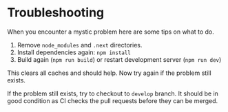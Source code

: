 # Troubleshooting

When you encounter a mystic problem here are some tips on what to do.

1. Remove `node_modules` and `.next` directories.
2. Install dependencies again: `npm install`
3. Build again (`npm run build`) or restart development server (`npm run dev`)

This clears all caches and should help. Now try again if the problem still
exists.

If the problem still exists, try to checkout to `develop` branch. It should be in
good condition as CI checks the pull requests before they can be merged.
